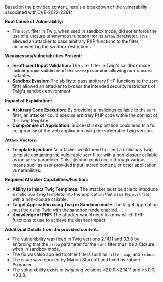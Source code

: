 Based on the provided content, here's a breakdown of the vulnerability associated with CVE-2022-23614:

**Root Cause of Vulnerability:**

*   The `sort` filter in Twig, when used in sandbox mode, did not enforce the use of a Closure (anonymous function) for its `arrow` parameter. This allowed an attacker to pass arbitrary PHP functions to the filter, circumventing the sandbox restrictions.

**Weaknesses/Vulnerabilities Present:**

*   **Insufficient Input Validation:** The `sort` filter in Twig's sandbox mode lacked proper validation of the `arrow` parameter, allowing non-closure callables.
*   **Sandbox Evasion:** The ability to pass arbitrary PHP functions to the `sort` filter allowed an attacker to bypass the intended security restrictions of Twig's sandbox environment.

**Impact of Exploitation:**

*   **Arbitrary Code Execution:** By providing a malicious callable to the `sort` filter, an attacker could execute arbitrary PHP code within the context of the Twig template.
*   **Compromise of Application:** Successful exploitation could lead to a full compromise of the web application using the vulnerable Twig version.

**Attack Vectors:**

*   **Template Injection:** An attacker would need to inject a malicious Twig template containing the vulnerable `sort` filter with a non-closure callable as the `arrow` parameter. This injection could occur through various means such as user-provided input, stored content, or other application vulnerabilities.

**Required Attacker Capabilities/Position:**

*   **Ability to Inject Twig Templates:** The attacker must be able to introduce a malicious Twig template into the application that uses the `sort` filter with a non-closure callable.
*   **Target Application using Twig in Sandbox mode:** The target application must be using Twig with the sandbox mode enabled.
*   **Knowledge of PHP:** The attacker would need to know which PHP functions to use to achieve the desired impact.

**Additional Details from the provided content:**
*   The vulnerability was fixed in Twig versions 2.14.11 and 3.3.8 by enforcing that the `arrow` parameter for the `sort` filter must be a Closure when in sandbox mode.
*   The fix was also applied to other filters such as `filter`, `map`, and `reduce`.
*   The issue was reported by Marlon Starkloff and fixed by Fabien Potencier.
*   The vulnerability exists in twig/twig versions >2.0.0,<2.14.11 and >3.0.0,<3.3.8.